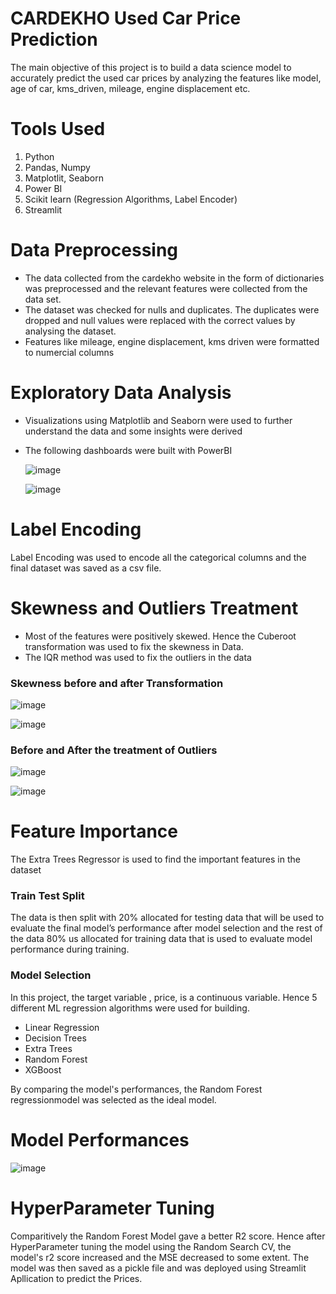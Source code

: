 # CARDEKHO Used Car Price Prediction
The main objective of this project is to build a data science model to accurately predict the used car prices by analyzing the features like model, age of car, kms_driven, mileage, engine displacement etc.
# Tools Used
1. Python
2. Pandas, Numpy
3. Matplotlit, Seaborn
4. Power BI
5. Scikit learn (Regression Algorithms, Label Encoder)
6. Streamlit
# Data Preprocessing
* The data collected from the cardekho website in the form of dictionaries was preprocessed and the relevant features were collected from the data set.
* The dataset was checked for nulls and duplicates. The duplicates were dropped and null values were replaced with the correct values by analysing the dataset.
* Features like mileage, engine displacement, kms driven were formatted to numercial columns
# Exploratory Data Analysis 
* Visualizations using Matplotlib and Seaborn were used to further understand the data and some insights were derived
* The following dashboards were built with PowerBI
  
  ![image](https://github.com/NiloferMubeen/Project8---Car_Price_Prediction-CARSDEKHO-/assets/143819770/c9594783-3072-4c6a-9fc8-23db967a9e26)

  
  ![image](https://github.com/NiloferMubeen/Project8---Car_Price_Prediction-CARSDEKHO-/assets/143819770/45ad6809-3b1d-4f5d-88fb-8e11bc7e6bda)
# Label Encoding
Label Encoding was used to encode all the categorical columns and the final dataset was saved as a csv file.
# Skewness and Outliers Treatment 
* Most of the features were positively skewed. Hence the Cuberoot transformation was used to fix the skewness in Data.
* The IQR method was used to fix the outliers in the data
### Skewness before and after Transformation
![image](https://github.com/NiloferMubeen/Project8---Car_Price_Prediction-CARSDEKHO-/assets/143819770/8ee51c79-23e4-4ca1-9e0a-c60a453a407e)

![image](https://github.com/NiloferMubeen/Project8---Car_Price_Prediction-CARSDEKHO-/assets/143819770/5903e096-dca1-45e2-854e-492e16f9f729)

### Before and After the treatment of Outliers
![image](https://github.com/NiloferMubeen/Project8---Car_Price_Prediction-CARSDEKHO-/assets/143819770/224ee59f-691c-4ecb-9c1a-eaff07a9644c)

![image](https://github.com/NiloferMubeen/Project8---Car_Price_Prediction-CARSDEKHO-/assets/143819770/4a2f802b-e29a-4fc9-92b8-d274de0fc7f5)

# Feature Importance
The Extra Trees Regressor is used to find the important features in the dataset
### Train Test Split
The data is then split with 20% allocated for testing data that will be used to evaluate the final model’s performance after model selection and the rest of the data 80% us allocated for training data that is used to evaluate model performance during training.
### Model Selection
In this project, the target variable , price, is a continuous variable. Hence 5 different ML regression algorithms were used for building.
* Linear Regression
* Decision Trees
* Extra Trees 
* Random Forest
* XGBoost

By comparing the model's performances, the Random Forest regressionmodel was selected as the ideal model. 
# Model Performances
![image](https://github.com/NiloferMubeen/Project8---Car_Price_Prediction-CARSDEKHO-/assets/143819770/fb9a036d-ba6a-4853-ba2e-4531766947ab)

# HyperParameter Tuning
Comparitively the Random Forest Model gave a better R2 score. Hence after HyperParameter tuning the model using the Random Search CV, the model's r2 score increased and the MSE decreased to some extent. The model was then saved as a pickle file and was deployed using Streamlit Apllication to predict the Prices.
  
